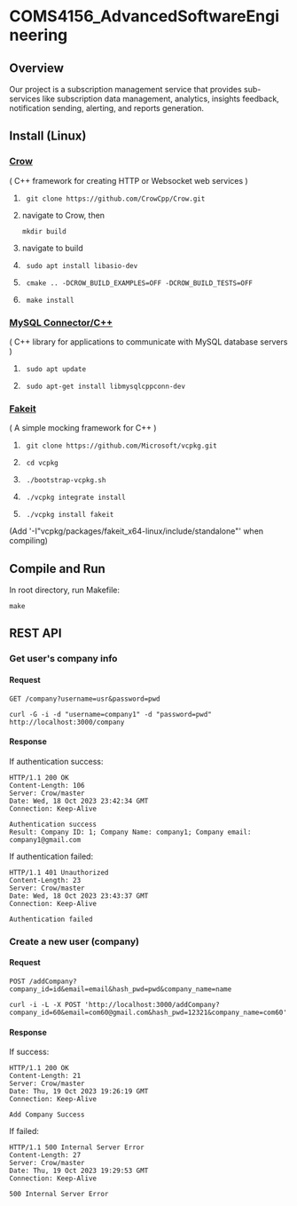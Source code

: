 # COMS4156_AdvancedSoftwareEngineering

## Overview
Our project is a subscription management service that provides sub-services like subscription data management, analytics, insights feedback, notification sending, alerting, and reports generation.

## Install (Linux)
### [Crow](https://crowcpp.org/master/getting_started/setup/linux/)
( C++ framework for creating HTTP or Websocket web services )

1. ```
    git clone https://github.com/CrowCpp/Crow.git
    ```
2. navigate to Crow, then
    ```
    mkdir build
    ```
3. navigate to build
4. ```
    sudo apt install libasio-dev
    ```
5. ```
    cmake .. -DCROW_BUILD_EXAMPLES=OFF -DCROW_BUILD_TESTS=OFF
    ```
6. ```
    make install
    ```

### [MySQL Connector/C++](https://dev.mysql.com/doc/dev/connector-cpp/latest/)
( C++ library for applications to communicate with MySQL database servers )

1. ```
    sudo apt update
    ```
2. ```
    sudo apt-get install libmysqlcppconn-dev
    ```


### [Fakeit](https://github.com/eranpeer/FakeIt)
( A simple mocking framework for C++ )
1. ```
    git clone https://github.com/Microsoft/vcpkg.git
    ```
2. ```
    cd vcpkg
    ```
3. ```
    ./bootstrap-vcpkg.sh
    ```
4. ```
    ./vcpkg integrate install
    ```
5. ```
    ./vcpkg install fakeit
    ```
(Add '-I"vcpkg/packages/fakeit_x64-linux/include/standalone"' when compiling)

## Compile and Run
In root directory, run Makefile:

```
make
```

## REST API

### Get user's company info

#### Request
`GET /company?username=usr&password=pwd` 

```
curl -G -i -d "username=company1" -d "password=pwd" http://localhost:3000/company
```

#### Response

If authentication success:
```
HTTP/1.1 200 OK
Content-Length: 106
Server: Crow/master
Date: Wed, 18 Oct 2023 23:42:34 GMT
Connection: Keep-Alive

Authentication success 
Result: Company ID: 1; Company Name: company1; Company email: company1@gmail.com
```

If authentication failed:
```
HTTP/1.1 401 Unauthorized
Content-Length: 23
Server: Crow/master
Date: Wed, 18 Oct 2023 23:43:37 GMT
Connection: Keep-Alive

Authentication failed 
```

### Create a new user (company)

#### Request
`POST /addCompany?company_id=id&email=email&hash_pwd=pwd&company_name=name`

```
curl -i -L -X POST 'http://localhost:3000/addCompany?company_id=60&email=com60@gmail.com&hash_pwd=12321&company_name=com60'
```

#### Response

If success:
```
HTTP/1.1 200 OK
Content-Length: 21
Server: Crow/master
Date: Thu, 19 Oct 2023 19:26:19 GMT
Connection: Keep-Alive

Add Company Success 
```

If failed:
```
HTTP/1.1 500 Internal Server Error
Content-Length: 27
Server: Crow/master
Date: Thu, 19 Oct 2023 19:29:53 GMT
Connection: Keep-Alive

500 Internal Server Error
```